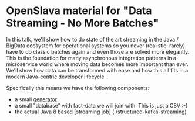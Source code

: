 # OpenSlava material for "Data Streaming - No More Batches"

In this talk, we'll show how to do state of the art streaming in the Java / BigData ecosystem for operational systems so you never (realistic: rarely) have to do classic batches again and even those are solved more elegantly. This is the foundation for many asynchronous integration patterns in a microservice world where moving data becomes more important than ever. We'll show how data can be transformed with ease and how this all fits in a modern Java-centric developer lifecycle.

Specifically this means we have the following components:

- a small [generator](./generator/)
- a small "database" with fact-data we will join with. This is just a CSV :-)
- the actual Java 8 based [streaming job] (./structured-kafka-streaming)
